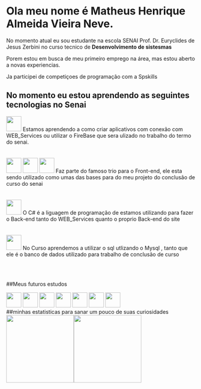 # Ola meu nome é Matheus Henrique Almeida Vieira Neve.
 
No momento atual eu sou estudante na escola SENAI Prof. Dr. Euryclides de Jesus Zerbini no curso tecnico de <strong> Desenvolvimento de sistesmas</strong>

Porem estou em busca de meu primeiro emprego na área, mas estou aberto a novas experiencias.

Ja participei de competiçoes de programação com a Spskills 

## No momento eu estou aprendendo as seguintes tecnologias no Senai

<div >
<img src="https://cdn.jsdelivr.net/gh/devicons/devicon/icons/androidstudio/androidstudio-original.svg" width="40" height="40" /> 
Estamos aprendendo a como criar aplicativos com conexão com WEB_Services ou utilizar o FireBase que sera ulizado no trabalho do termo do senai.
</div>
<br><br>

<div>
<img src="https://cdn.jsdelivr.net/gh/devicons/devicon/icons/css3/css3-original.svg"  width="40" height="40"/>
<img src="https://cdn.jsdelivr.net/gh/devicons/devicon/icons/html5/html5-original.svg" width="40" height="40"/>
<img src="https://cdn.jsdelivr.net/gh/devicons/devicon/icons/javascript/javascript-original.svg" width="40" height="40" /> 
Faz parte do famoso trio para o Front-end, ele esta sendo utilizado como umas das bases para do meu projeto do conclusão de curso do senai

</div>
<br><br>

<div>
<img src="https://cdn.jsdelivr.net/gh/devicons/devicon/icons/csharp/csharp-original.svg" width="40" height="40" />
O C# é a liguagem de programação de estamos utilizando para fazer o Back-end tanto do WEB_Services quanto o proprio Back-end do site 
</div>
<br><br>


<img src="https://cdn.jsdelivr.net/gh/devicons/devicon/icons/mysql/mysql-plain.svg" width="40" height="40" />
No Curso aprendemos a utilizar o sql utlizando o Mysql , tanto que ele é o banco de dados utilizado para trabalho de conclusão de curso

<br><br>

##Meus futuros estudos<br>
<div>
<img src="https://cdn.jsdelivr.net/gh/devicons/devicon/icons/php/php-original.svg" width="40" height="40" />
<img src="https://cdn.jsdelivr.net/gh/devicons/devicon/icons/apache/apache-original-wordmark.svg" width="40" height="40" />
<img src="https://cdn.jsdelivr.net/gh/devicons/devicon/icons/composer/composer-original.svg" width="40" height="40" />
<img src="https://cdn.jsdelivr.net/gh/devicons/devicon/icons/laravel/laravel-plain.svg" width="40" height="40" />
<img src="https://cdn.jsdelivr.net/gh/devicons/devicon/icons/javascript/javascript-original.svg" width="40" height="40" />
<img src="https://cdn.jsdelivr.net/gh/devicons/devicon/icons/nodejs/nodejs-original-wordmark.svg" width="40" height="40" />
<img src="https://cdn.jsdelivr.net/gh/devicons/devicon/icons/angularjs/angularjs-original.svg" width="40" height="40" />
</div>

<div >
##minhas estatisticas para sanar um pouco de suas curiosidades<br>
<a href="https://github.com/Neprim1609"><img height="180em" src="https://github-readme-stats.vercel.app/api/top-langs/?username=Neprim1609&layout=compact&langs_count=7&theme=dracula"/><img height="180em" src="https://github-readme-stats.vercel.app/api?username=Neprim1609&show_icons=true&theme=dracula&include_all_commits=true&count_private=true"/>
</div>

          
